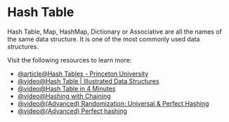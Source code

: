 # Hash Table

Hash Table, Map, HashMap, Dictionary or Associative are all the names of the same data structure. It is one of the most commonly used data structures.

Visit the following resources to learn more:

- [@article@Hash Tables - Princeton University](https://algs4.cs.princeton.edu/34hash/)
- [@video@Hash Table | Illustrated Data Structures](https://www.youtube.com/watch?v=jalSiaIi8j4)
- [@video@Hash Table in 4 Minutes](https://youtu.be/knV86FlSXJ8)
- [@video@Hashing with Chaining](https://www.youtube.com/watch?v=0M_kIqhwbFo&list=PLUl4u3cNGP61Oq3tWYp6V_F-5jb5L2iHb&index=9)
- [@video@(Advanced) Randomization: Universal & Perfect Hashing](https://www.youtube.com/watch?v=z0lJ2k0sl1g&list=PLUl4u3cNGP6317WaSNfmCvGym2ucw3oGp&index=11)
- [@video@(Advanced) Perfect hashing](https://www.youtube.com/watch?v=N0COwN14gt0&list=PL2B4EEwhKD-NbwZ4ezj7gyc_3yNrojKM9&index=4)
